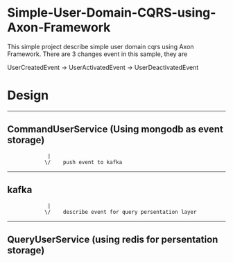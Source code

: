 # Simple-User-Domain-CQRS-using-Axon-Framework

This simple project describe simple user domain cqrs using Axon Framework.
There are 3 changes event in this sample, they are

UserCreatedEvent -> UserActivatedEvent -> UserDeactivatedEvent

# Design
---------------------------------
CommandUserService
(Using mongodb as event storage)
----------------------------------
                 |
                \/    push event to kafka

----------------------------
kafka
----------------------------
                 |
                \/    describe event for query persentation layer

--------------------------------------
QueryUserService
(using redis for persentation storage)
---------------------------------------